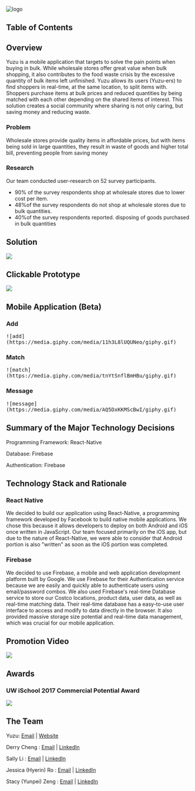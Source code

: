 ![logo](./documentation/images/logo.png)

## Table of Contents

## Overview

Yuzu is a mobile application that targets to solve the pain points when buying in bulk. While wholesale stores offer great value when bulk shopping, it also contributes to the food waste crisis by the excessive quantity of bulk items left unfinished. Yuzu allows its users (Yuzu-ers) to find shoppers in real-time, at the same location, to split items with. Shoppers purchase items at bulk prices and reduced quantities by being matched with each other depending on the shared items of interest. This solution creates a social community where sharing is not only caring, but saving money and reducing waste.

### Problem
Wholesale stores provide quality items in affordable prices, but with items being sold in large quantities, they result in waste of goods and higher total bill, preventing people from saving money
### Research
Our team conducted user-research on 52 survey participants. 

* 90% of the survey respondents shop at wholesale stores due to lower cost per item. 
* 48%of the survey respondents do not shop at wholesale stores due to bulk quantities. 
* 40%of the survey respondents reported. disposing of goods purchased in bulk quantities

## Solution

[<img src="./documentation/images/poster_image.png">](https://github.com/lisally/yuzu/blob/master/documentation/images/poster.pdf)

## Clickable Prototype
[<img src="./documentation/images/prototype.png">](https://marvelapp.com/g8a8b56/screen/27573694)

## Mobile Application (Beta)

### Add
<kbd>
![add](https://media.giphy.com/media/11h3L8lUQUNeo/giphy.gif)
</kbd>

### Match
<kbd>
![match](https://media.giphy.com/media/tnYtSnflBmHBu/giphy.gif)
</kbd>

### Message
<kbd>
![message](https://media.giphy.com/media/AQ5DxKKMScBwI/giphy.gif)
</kbd>

## Summary of the Major Technology Decisions
Programming Framework: React-Native

Database: Firebase

Authentication: Firebase

## Technology Stack and Rationale
### React Native
We decided to build our application using React-Native, a programming framework developed by Facebook to build native mobile applications. We chose this because it allows developers to deploy on both Android and iOS once written in JavaScript. Our team focused primarily on the iOS app, but due to the nature of React-Native, we were able to consider that Android portion is also "written" as soon as the iOS portion was completed.

### Firebase
We decided to use Firebase, a mobile and web application development platform built by Google. We use Firebase for their Authentication service because we are easily and quickly able to authenticate users using email/password combos. We also used Firebase's real-time Database service to store our Costco locations, product data, user data, as well as real-time matching data. Their real-time database has a easy-to-use user interface to access and modify to data directly in the browser. It also provided massive storage size potential and real-time data management, which was crucial for our mobile application.

## Promotion Video
[<img src="./documentation/images/video.png">](https://www.youtube.com/watch?v=KgJaBIA6nvk)

## Awards
### UW iSchool 2017 Commercial Potential Award
[<img src="./documentation/images/team.jpg">](https://ischool.uw.edu/news/2017/06/capstone-showcases-work-hundreds-ischool-students)



## The Team
Yuzu: [Email](yuzu.me@outlook.com) | [Website](http://yu-zu.me/)

Derry Cheng : [Email](derryc09@uw.edu) | [LinkedIn](https://www.linkedin.com/in/derrycheng/)

Sally Li : [Email](lisally@uw.edu) | [LinkedIn](https://www.linkedin.com/in/lisally95/)

Jessica (Hyerin) Ro : [Email](jessro95@uw.edu) | [LinkedIn](https://www.linkedin.com/in/jessicahyerinro/)

Stacy (Yunpei) Zeng : [Email](stacyz@uw.edu) | [LinkedIn](https://www.linkedin.com/in/yunpeizeng/)